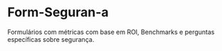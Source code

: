 # Form-Seguran-a
Formulários com métricas com base em ROI, Benchmarks e perguntas específicas sobre segurança.
